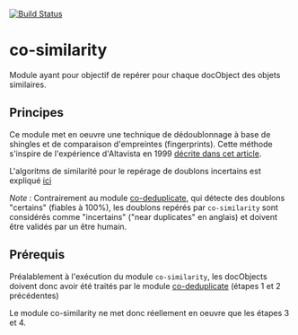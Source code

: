 [![Build Status](https://travis-ci.org/conditor-project/co-similarity.svg?branch=master)](https://travis-ci.org/conditor-project/co-similarity)

# co-similarity
Module ayant pour objectif de repérer pour chaque docObject des objets similaires.

## Principes
Ce module met en oeuvre une technique de dédoublonnage à base de shingles et de comparaison d'empreintes (fingerprints). Cette méthode s'inspire de l'expérience d'Altavista en 1999 [décrite dans cet article](https://www.researchgate.net/publication/221313743_Identifying_and_Filtering_Near-Duplicate_Documents).

L'algoritms de similarité pour le repérage de doublons incertains est expliqué [ici](https://wiki.conditor.fr/conditor/index.php/Algorithme_de_similarit%C3%A9_pour_le_rep%C3%A9rage_de_doublons_incertains)

_Note_ : Contrairement au module [co-deduplicate](https://github.com/conditor-project/co-deduplicate), qui détecte des doublons "certains" (fiables à 100%), les doublons repérés par `co-similarity` sont considérés comme "incertains" ("near duplicates" en anglais) et doivent être validés par un être humain.

## Prérequis

Préalablement à l'exécution du module `co-similarity`, les docObjects doivent donc avoir été traités par le module [co-deduplicate](https://github.com/conditor-project/co-deduplicate) (étapes 1 et 2 précédentes)

Le module co-similarity ne met donc réellement en oeuvre que les étapes 3 et 4.
